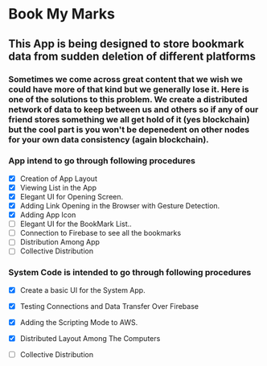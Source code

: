 # Book My Marks

## This App is being designed to store bookmark data from sudden deletion of different platforms

### Sometimes we come across great content that we wish we could have more of that kind but we generally lose it. Here is one of the solutions to this problem. We create a distributed network of data to keep between us and others so if any of our friend stores something we all get hold of it (yes blockchain) but the cool part is you won't be depenedent on other nodes for your own data consistency (again blockchain).

### App intend to go through following procedures

- [X] Creation of App Layout
- [X] Viewing List in the App
- [X] Elegant UI for Opening Screen.
- [X] Adding Link Opening in the Browser with Gesture Detection.
- [X] Adding App Icon
- [ ] Elegant UI for the BookMark List..
- [ ] Connection to Firebase to see all the bookmarks
- [ ] Distribution Among App
- [ ] Collective Distribution
  
### System Code is intended to go through following procedures

- [X] Create a basic UI for the System App.
- [X] Testing Connections and Data Transfer Over Firebase
- [X] Adding the Scripting Mode to AWS.
- [X] Distributed Layout Among The Computers
- [ ] Collective Distribution

